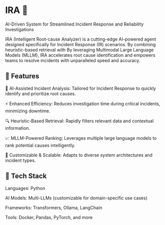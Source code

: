 # IRA 🚀

AI-Driven System for Streamlined Incident Response and Reliability Investigations

IRA (Intelligent Root-cause Analyzer) is a cutting-edge AI-powered agent designed specifically for Incident Response (IR) scenarios. By combining heuristic-based retrieval with By leveraging Multimodal Large Language Models (MLLM), IRA accelerates root cause identification and empowers teams to resolve incidents with unparalleled speed and accuracy.

## 🌟 Features
🧠 AI-Assisted Incident Analysis: Tailored for Incident Response to quickly identify and prioritize root causes.

⚡ Enhanced Efficiency: Reduces investigation time during critical incidents, minimizing downtime.

🔍 Heuristic-Based Retrieval: Rapidly filters relevant data and contextual information.

📈 MLLM-Powered Ranking: Leverages multiple large language models to rank potential causes intelligently.

🤝 Customizable & Scalable: Adapts to diverse system architectures and incident types.


## 🔧 Tech Stack

Languages: Python

AI Models: Multi-LLMs (customizable for domain-specific use cases)

Frameworks: Transformers, Ollama, LangChain

Tools: Docker, Pandas, PyTorch, and more
